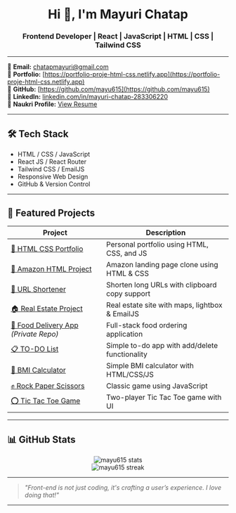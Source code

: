 <h1 align="center">Hi 👋, I'm Mayuri Chatap</h1>
<h3 align="center">Frontend Developer | React | JavaScript | HTML | CSS | Tailwind CSS</h3>

---

🔹 **Email:** chatapmayuri@gmail.com  
🔹 **Portfolio:** [https://portfolio-proje-html-css.netlify.app](https://portfolio-proje-html-css.netlify.app)  
🔹 **GitHub:** [https://github.com/mayu615](https://github.com/mayu615)  
🔹 **LinkedIn:** [linkedin.com/in/mayuri-chatap-283306220](https://www.linkedin.com/in/mayuri-chatap-283306220)  
🔹 **Naukri Profile:** [View Resume](https://www.naukri.com/mnjuser/profile?id=&altresid)  

---

## 🛠️ Tech Stack

- HTML / CSS / JavaScript  
- React JS / React Router  
- Tailwind CSS / EmailJS  
- Responsive Web Design  
- GitHub & Version Control  

---

## 💼 Featured Projects

| Project | Description |
|--------|-------------|
| [💼 HTML CSS Portfolio](https://github.com/mayu615/html-css-portfolio) | Personal portfolio using HTML, CSS, and JS |
| [🛒 Amazon HTML Project](https://github.com/mayu615/Amazon-html-project) | Amazon landing page clone using HTML & CSS |
| [🔗 URL Shortener](https://github.com/mayu615/URL-Shortner) | Shorten long URLs with clipboard copy support |
| [🏠 Real Estate Project](https://github.com/mayu615/Real-Estate-project) | Real estate site with maps, lightbox & EmailJS |
| [🍔 Food Delivery App](#) *(Private Repo)* | Full-stack food ordering application |
| [📋 TO-DO List](https://github.com/mayu615/TO-DO-LIST) | Simple to-do app with add/delete functionality |
| [📏 BMI Calculator](https://github.com/mayu615/BMI-Calculator) | Simple BMI calculator with HTML/CSS/JS |
| [✊ Rock Paper Scissors](https://github.com/mayu615/Rock-Paper-Scissors-) | Classic game using JavaScript |
| [⭕ Tic Tac Toe Game](https://github.com/mayu615/Tic-Tac-Toe-Game) | Two-player Tic Tac Toe game with UI |

---

## 📊 GitHub Stats

<p align="center">
  <img src="https://github-readme-stats.vercel.app/api?username=mayu615&show_icons=true&theme=radical" alt="mayu615 stats" />
  <br />
  <img src="https://github-readme-streak-stats.herokuapp.com/?user=mayu615&theme=radical" alt="mayu615 streak" />
</p>

---

> *"Front-end is not just coding, it's crafting a user’s experience. I love doing that!"*

---



<!--
**mayu615/mayu615** is a ✨ _special_ ✨ repository because its `README.md` (this file) appears on your GitHub profile.

Here are some ideas to get you started:

- 🔭 I’m currently working on ...
- 🌱 I’m currently learning ...
- 👯 I’m looking to collaborate on ...
- 🤔 I’m looking for help with ...
- 💬 Ask me about ...
- 📫 How to reach me: ...
- 😄 Pronouns: ...
- ⚡ Fun fact: ...
-->
